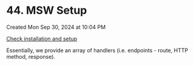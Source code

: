 # 44. MSW Setup
Created Mon Sep 30, 2024 at 10:04 PM

[Check installation and setup](../../../../vault/7_Testing/Misc.md#MSW)

Essentially, we provide an array of handlers (i.e. endpoints - route, HTTP method, response).